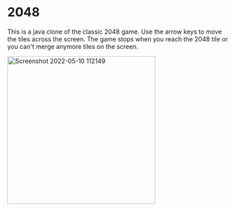 # 2048

This is a java clone of the classic 2048 game. Use the arrow keys to move the tiles across the screen. The game stops when you reach the 2048 tile or you can't merge anymore tiles on the screen.


<img width="337" alt="Screenshot 2022-05-10 112149" src="https://user-images.githubusercontent.com/88990184/167696428-239c9ccd-a829-4c76-988b-80f744127702.png">
